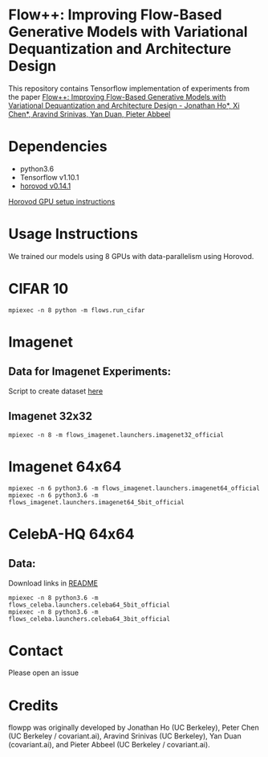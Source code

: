 # Flow++: Improving Flow-Based Generative Models with Variational Dequantization and Architecture Design 

This repository contains Tensorflow implementation of experiments from the paper [Flow++: Improving Flow-Based Generative Models with Variational Dequantization and Architecture Design - Jonathan Ho*, Xi Chen*, Aravind Srinivas, Yan Duan, Pieter Abbeel](https://arxiv.org/abs/1902.00275)

# Dependencies

* python3.6 
* Tensorflow v1.10.1 
* [horovod v0.14.1](https://github.com/uber/horovod)

[Horovod GPU setup instructions](https://github.com/uber/horovod/blob/master/docs/gpus.md)

# Usage Instructions

We trained our models using 8 GPUs with data-parallelism using Horovod. 

# CIFAR 10 
```
mpiexec -n 8 python -m flows.run_cifar
```
# Imagenet 

## Data for Imagenet Experiments: 
Script to create dataset [here](https://github.com/aravind0706/flowpp/blob/master/flows_imagenet/create_imagenet_benchmark_datasets.py)

## Imagenet 32x32

```
mpiexec -n 8 -m flows_imagenet.launchers.imagenet32_official
```
# Imagenet 64x64
```
mpiexec -n 6 python3.6 -m flows_imagenet.launchers.imagenet64_official
mpiexec -n 6 python3.6 -m flows_imagenet.launchers.imagenet64_5bit_official

```
# CelebA-HQ 64x64 

## Data: 
Download links in [README](https://github.com/aravind0706/flowpp/tree/master/flows_celeba)

```
mpiexec -n 8 python3.6 -m flows_celeba.launchers.celeba64_5bit_official
mpiexec -n 8 python3.6 -m flows_celeba.launchers.celeba64_3bit_official

```
# Contact

Please open an issue

# Credits

flowpp was originally developed by Jonathan Ho (UC Berkeley), Peter Chen (UC Berkeley / covariant.ai), Aravind Srinivas (UC Berkeley), Yan Duan (covariant.ai), and Pieter Abbeel (UC Berkeley / covariant.ai). 
